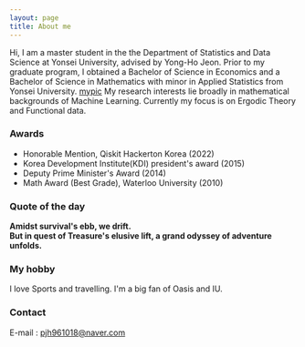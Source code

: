 ```yaml
---
layout: page
title: About me
--- 
```


Hi, I am a master student in the the Department of Statistics and Data Science at Yonsei University, advised by Yong-Ho Jeon. Prior to my graduate program, I obtained a Bachelor of Science in Economics and a Bachelor of Science in Mathematics with minor in Applied Statistics from Yonsei University.
[mypic](//assets/img/56268608_1919133274858508_5215814627929096192_n.jpg)
My research interests lie broadly in mathematical backgrounds of Machine Learning. Currently my focus is on Ergodic Theory and Functional data.

### Awards
- Honorable Mention, Qiskit Hackerton Korea (2022)
- Korea Development Institute(KDI) president's award (2015)
- Deputy Prime Minister's Award (2014)
- Math Award (Best Grade), Waterloo University (2010)

### Quote of the day
**Amidst survival's ebb, we drift.<br/>
But in quest of Treasure's elusive lift, a grand odyssey of adventure unfolds.**

### My hobby
I love Sports and travelling. I'm a big fan of Oasis and IU.

### Contact
E-mail : pjh961018@naver.com
